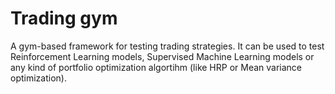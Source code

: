 # Trading gym

A gym-based framework for testing trading strategies. It can be used to test Reinforcement Learning models, Supervised Machine Learning models or any kind of portfolio optimization algortihm (like HRP or Mean variance optimization).